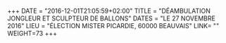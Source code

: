+++
DATE = "2016-12-01T21:05:59+02:00"
TITLE = "DÉAMBULATION JONGLEUR ET SCULPTEUR DE BALLONS"
DATES = "LE 27 NOVEMBRE 2016"
LIEU = "ÉLECTION MISTER PICARDIE, 60000 BEAUVAIS"
LINK= ""
WEIGHT=73
+++